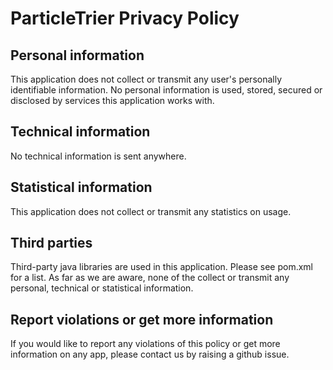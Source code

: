 # ParticleTrier Privacy Policy

## Personal information

This application does not collect or transmit any user's personally identifiable information. No personal information is used, stored, secured or disclosed by services this application works with.

## Technical information

No technical information is sent anywhere.

## Statistical information

This application does not collect or transmit any statistics on usage.

## Third parties

Third-party java libraries are used in this application. Please see pom.xml for a list. As far as we are aware, none of the collect or transmit any personal, technical or statistical information.

## Report violations or get more information

If you would like to report any violations of this policy or get more information on any app, please contact us by raising a github issue.
